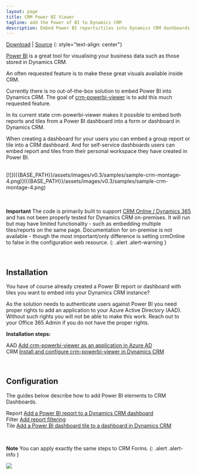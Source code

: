 ```yaml
---
layout: page
title: CRM Power BI Viewer
tagline: add the Power of BI to Dynamics CRM
description: Embed Power BI reports/tiles into Dynamics CRM dashboards and forms.
---
```


[Download](https://github.com/taarskog/crm-powerbi-viewer/releases/latest/) \| [Source](https://github.com/taarskog/crm-powerbi-viewer)
{: style="text-align: center"}
<br />

[Power BI](http://powerbi.com) is a great tool for visualising your business data such as those stored
in Dynamics CRM.

An often requested feature is to make these great visuals available inside CRM.

Currently there is no out-of-the-box solution to embed Power BI into Dynamics CRM. The goal of
[crm-powerbi-viewer](https://github.com/taarskog/crm-powerbi-viewer/releases) is to add this much
requested feature.

In its current state crm-powerbi-viewer makes it possible to embed both reports and tiles from a
Power BI dashboard into a form or dashboard in Dynamics CRM.

When creating a dashboard for your users you can embed a group report or tile into a CRM dashboard. And
for self-service dashboards users can embed report and tiles from their personal workspace they have 
created in Power BI.

<br />
[![]({{BASE_PATH}}/assets/images/v0.3/samples/sample-crm-montage-4.png)]({{BASE_PATH}}/assets/images/v0.3/samples/sample-crm-montage-4.png)
<br />
<br />
<br />

**Important** The code is primarily built to support [CRM Online / Dynamics 365](https://www.microsoft.com/en-us/dynamics/crm-office-365.aspx)
and has not been properly tested for Dynamics CRM on-premises. It will run but may have limited functionality - such as embedding multiple tiles/reports on the same page.
Documentation for on-premise is not available - though the most important/only difference is setting crmOnline to false in the configuration web resource.
{: .alert .alert-warning }

<br />

## Installation
You have of course already created a Power BI report or dashboard with tiles you want to embed into your 
Dynamics CRM instance?

As the solution needs to authenticate users against Power BI you need proper rights to add an application
to your Azure Active Directory (AAD). Without such rights you will not be able to make this work.
Reach out to your Office 365 Admin if you do not have the proper rights.

**Installation steps:**

<span class="badge badge-info">AAD</span> [Add crm-powerbi-viewer as an application in Azure AD](pages/azure-ad.html)  
<span class="badge badge-info">CRM</span> [Install and configure crm-powerbi-viewer in Dynamics CRM](pages/install-solution.html)

<br />

## Configuration

The guides below describe how to add Power BI elements to CRM Dashboards.

<span class="badge badge-info">Report</span> [Add a Power BI report to a Dynamics CRM dashboard](pages/add-report-to-dashboard.html)     
<span class="badge badge-info">Filter</span> [Add report filtering](pages/filter-reports.html)   
<span class="badge badge-info">Tile</span> [Add a Power BI dashboard tile to a dashboard in Dynamics CRM](pages/add-tile-to-dashboard.html)   

<br />

**Note** You can apply exactly the same steps to CRM Forms.
{: .alert .alert-info }

[![]({{BASE_PATH}}/assets/images/v0.3/samples/sample-crm-montage-3.png)]({{BASE_PATH}}/assets/images/v0.3/samples/sample-crm-montage-3.png)
<br />